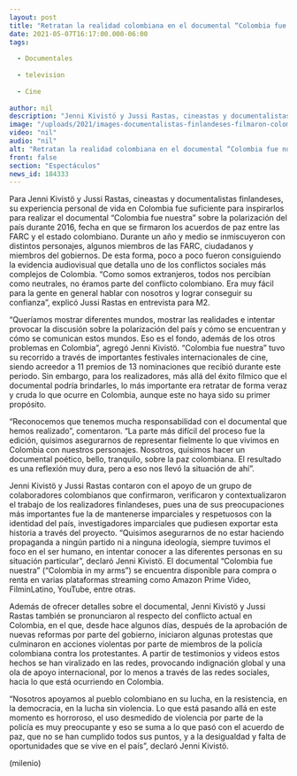 ```yaml
---
layout: post
title: "Retratan la realidad colombiana en el documental “Colombia fue nuestra”"
date: 2021-05-07T16:17:00.000-06:00
tags:
  
  - Documentales
  
  - television
  
  - Cine
  
author: nil
description: "Jenni Kivistö y Jussi Rastas, cineastas y documentalistas finlandeses, investigaron sobre el conflicto armado entre la guerrilla de la FARC y el gobierno colombiano en 2016 para llevarlo a la pantalla."
image: "/uploads/2021/images-documentalistas-finlandeses-filmaron-colombia-ano.jpeg"
video: "nil"
audio: "nil"
alt: "Retratan la realidad colombiana en el documental “Colombia fue nuestra”"
front: false
section: "Espectáculos"
news_id: 184333
---
```


Para Jenni Kivistö y Jussi Rastas, cineastas y documentalistas finlandeses, su experiencia personal de vida en Colombia fue suficiente para inspirarlos para realizar el documental “Colombia fue nuestra” sobre la polarización del país durante 2016, fecha en que se firmaron los acuerdos de paz entre las FARC y el estado colombiano. Durante un año y medio se inmiscuyeron con distintos personajes, algunos miembros de las FARC, ciudadanos y miembros del gobiernos. De esta forma, poco a poco fueron consiguiendo la evidencia audiovisual que detalla uno de los conflictos sociales más complejos de Colombia. “Como somos extranjeros, todos nos percibían como neutrales, no éramos parte del conflicto colombiano. Era muy fácil para la gente en general hablar con nosotros y lograr conseguir su confianza”, explicó Jussi Rastas en entrevista para M2. 

“Queríamos mostrar diferentes mundos, mostrar las realidades e intentar provocar la discusión sobre la polarización del país y cómo se encuentran y cómo se comunican estos mundos. Eso es el fondo, además de los otros problemas en Colombia”, agregó Jenni Kivistö. “Colombia fue nuestra” tuvo su recorrido a través de importantes festivales internacionales de cine, siendo acreedor a 11 premios de 13 nominaciones que recibió durante este periodo. Sin embargo, para los realizadores, más allá del éxito fílmico que el documental podría brindarles, lo más importante era retratar de forma veraz y cruda lo que ocurre en Colombia, aunque este no haya sido su primer propósito. 

“Reconocemos que tenemos mucha responsabilidad con el documental que hemos realizado”, comentaron. “La parte más difícil del proceso fue la edición, quisimos asegurarnos de representar fielmente lo que vivimos en Colombia con nuestros personajes. Nosotros, quisimos hacer un documental poético, bello, tranquilo, sobre la paz colombiana. El resultado es una reflexión muy dura, pero a eso nos llevó la situación de ahí”. 

Jenni Kivistö y Jussi Rastas contaron con el apoyo de un grupo de colaboradores colombianos que confirmaron, verificaron y contextualizaron el trabajo de los realizadores finlandeses, pues una de sus preocupaciones más importantes fue la de mantenerse imparciales y respetuosos con la identidad del país, investigadores imparciales que pudiesen exportar esta historia a través del proyecto. “Quisimos asegurarnos de no estar haciendo propaganda a ningún partido ni a ninguna ideología, siempre tuvimos el foco en el ser humano, en intentar conocer a las diferentes personas en su situación particular”, declaró Jenni Kivistö. El documental “Colombia fue nuestra” (“Colombia in my arms”) se encuentra disponible para compra o renta en varias plataformas streaming como Amazon Prime Video, FilminLatino, YouTube, entre otras. 

Además de ofrecer detalles sobre el documental, Jenni Kivistö y Jussi Rastas también se pronunciaron al respecto del conflicto actual en Colombia, en el que, desde hace algunos días, después de la aprobación de nuevas reformas por parte del gobierno, iniciaron algunas protestas que culminaron en acciones violentas por parte de miembros de la policía colombiana contra los protestantes. A partir de testimonios y videos estos hechos se han viralizado en las redes, provocando indignación global y una ola de apoyo internacional, por lo menos a través de las redes sociales, hacia lo que está ocurriendo en Colombia. 

“Nosotros apoyamos al pueblo colombiano en su lucha, en la resistencia, en la democracia, en la lucha sin violencia. Lo que está pasando allá en este momento es horroroso, el uso desmedido de violencia por parte de la policía es muy preocupante y eso se suma a lo que pasó con el acuerdo de paz, que no se han cumplido todos sus puntos, y a la desigualdad y falta de oportunidades que se vive en el país”, declaró Jenni Kivistö. 

(milenio)